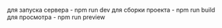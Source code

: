 для запуска сервера - npm run dev
для сборки проекта - npm run build
для просмотра - npm run preview
